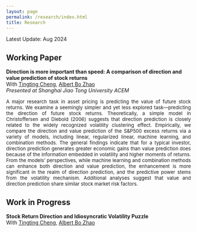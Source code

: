 ```yaml
---
layout: page
permalink: /research/index.html
title: Research
---
```


Latest Update: Aug 2024&nbsp;

## Working Paper

**Direction is more important than speed: A comparison of direction and value prediction of stock returns**
<br>
With [Tingting Cheng](https://sites.google.com/site/tingtingcheng2014/home), [Albert Bo Zhao](https://abzhaobo.github.io/)
<br>
_Presented at Shanghai Jiao Tong University ACEM_
<br>
<font size=2><p style="line-height: 1.2;"><p style="text-align:justify; text-justify:inter-ideograph;">A major research task in asset pricing is predicting the value of future stock returns. We examine a seemingly simpler and yet less explored task—predicting the direction of future stock returns. Theoretically, a simple model in Christoffersen and Diebold (2006) suggests that direction prediction is closely related to the widely recognized volatility clustering effect. Empirically, we compare the direction and value prediction of the S&P500 excess returns via a variety of models, including linear, regularized linear, machine learning, and combination methods. The general findings indicate that for a typical investor, direction prediction generates greater economic gains than value prediction does because of the information embedded in volatility and higher moments of returns. From the models’ perspectives, while machine learning and combination methods can enhance both direction and value prediction, the enhancement is more significant in the realm of direction prediction, and the predictive power stems from the volatility mechanism. Additional analyses suggest that value and direction prediction share similar stock market risk factors.</p></p></font>

## Work in Progress

**Stock Return Direction and Idiosyncratic Volatility Puzzle**
<br>
With [Tingting Cheng](https://sites.google.com/site/tingtingcheng2014/home), [Albert Bo Zhao](https://abzhaobo.github.io/)

<br>

